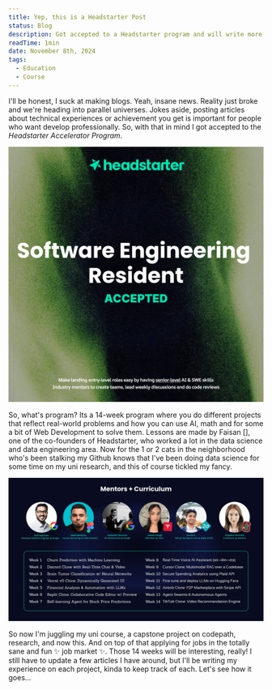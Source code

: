 ```yaml
---
title: Yep, this is a Headstarter Post
status: Blog
description: Got accepted to a Headstarter program and will write more code, that's it, that's the post
readTime: 1min
date: November 8th, 2024
tags:
  - Education
  - Course
---
```


I'll be honest, I suck at making blogs. Yeah, insane news. Reality just broke and we're heading into parallel universes. Jokes aside, posting articles about technical experiences or achievement you get is important for people who want develop professionally. So, with that in mind I got accepted to the *Headstarter Accelerator Program*. 

![](./headstarter.png)

So, what's program? Its a 14-week program where you do different projects that reflect real-world problems and how you can use AI, math and for some a bit of Web Development to solve them. Lessons are made by Faisan [], one of the co-founders of Headstarter, who worked a lot in the data science and data engineering area. Now for the 1 or 2 cats in the neighborhood who's been stalking my Github knows that I've been doing data science for some time on my uni research, and this of course tickled my fancy.

![](./headstarter-curriculum.jpeg)

So now I'm juggling my uni course, a capstone project on codepath, research, and now this. And on top of that applying for jobs in the totally sane and fun ✨  job market ✨. Those 14 weeks will be interesting, really! I still have to update a few articles I have around, but I'll be writing my experience on each project, kinda to keep track of each. Let's see how it goes...